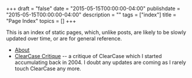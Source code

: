 +++
draft = "false"
date = "2015-05-15T00:00:00-04:00"
publishdate = "2015-05-15T00:00:00-04:00"
description = ""
tags = ["index"]
title = "Page Index"
topics = []
+++

This is an index of static pages, which, unlike posts, are likely to be slowly updated over time, or are for general reference.

* [About](../about/)
* [ClearCase Critique](../clearcase-critique/) -- a critique of ClearCase which I started accumulating back in 2004.  I doubt any updates are coming as I rarely touch ClearCase any more.

